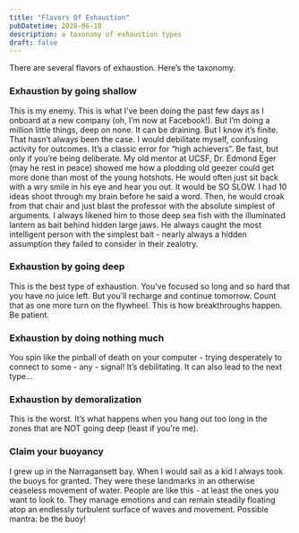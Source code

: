 ```yaml
---
title: "Flavors Of Exhaustion"
pubDatetime: 2020-06-18
description: a taxonomy of exhaustion types
draft: false
---
```


There are several flavors of exhaustion. Here’s the taxonomy. 

### Exhaustion by going shallow
This is my enemy. This is what I’ve been doing the past few days as I onboard at a new company (oh, I’m now at Facebook!). But I’m doing a million little things, deep on none. It can be draining. But I know it’s finite. That hasn’t always been the case. I would debilitate myself, confusing activity for outcomes. It’s a classic error for “high achievers”. Be fast, but only if you’re being deliberate. My old mentor at UCSF, Dr. Edmond Eger (may he rest in peace) showed me how a plodding old geezer could get more done than most of the young hotshots. He would often just sit back with a wry smile in his eye and hear you out. It would be SO SLOW. I had 10 ideas shoot through my brain before he said a word. Then, he would croak from that chair and just blast the professor with the absolute simplest of arguments. I always likened him to those deep sea fish with the illuminated lantern as bait behind hidden large jaws. He always caught the most intelligent person with the simplest bait - nearly always a hidden assumption they failed to consider in their zealotry.

### Exhaustion by going deep
This is the best type of exhaustion. You’ve focused so long and so hard that you have no juice left. But you’ll recharge and continue tomorrow. Count that as one more turn on the flywheel. This is how breakthroughs happen. Be patient.

### Exhaustion by doing nothing much
You spin like the pinball of death on your computer - trying desperately to connect to some - any - signal! It’s debilitating. It can also lead to the next type…

### Exhaustion by demoralization
This is the worst. It’s what happens when you hang out too long in the zones that are NOT going deep (least if you’re me).

### Claim your buoyancy
I grew up in the Narragansett bay. When I would sail as a kid I always took the buoys for granted. They were these landmarks in an otherwise ceaseless movement of water. People are like this - at least the ones you want to look to. They manage emotions and can remain steadily floating atop an endlessly turbulent surface of waves and movement. Possible mantra: be the buoy!

